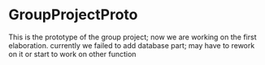 # GroupProjectProto
This is the prototype of the group project;
now we are working on the first elaboration.
currently we failed to add database part; may have to rework on it or start to work on other function
